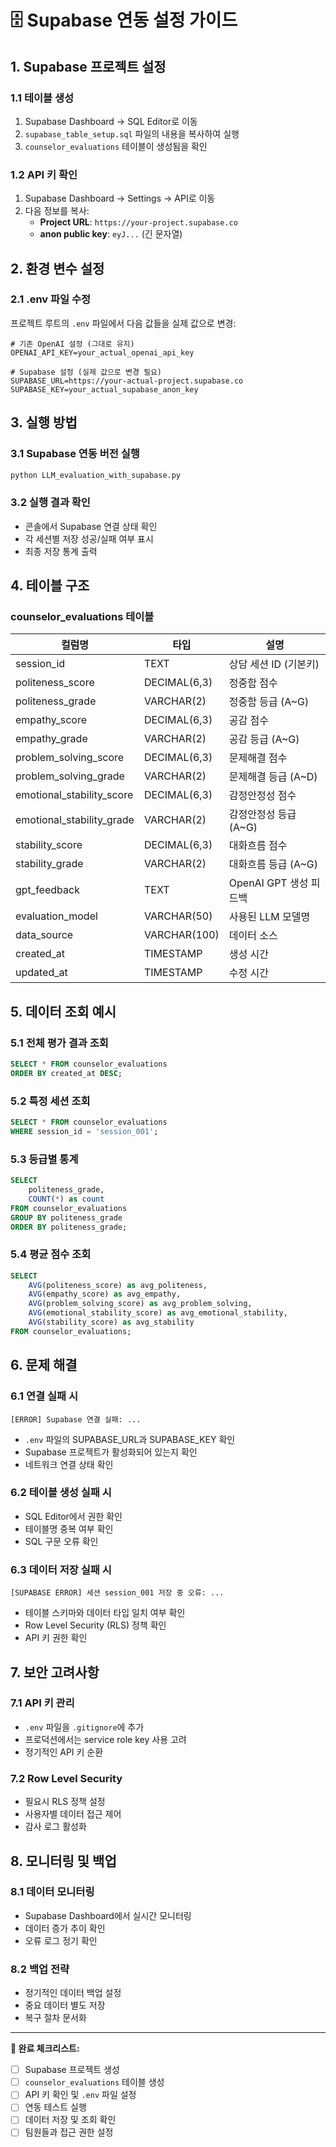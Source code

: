 # 🗄️ Supabase 연동 설정 가이드

## 1. Supabase 프로젝트 설정

### 1.1 테이블 생성
1. Supabase Dashboard → SQL Editor로 이동
2. `supabase_table_setup.sql` 파일의 내용을 복사하여 실행
3. `counselor_evaluations` 테이블이 생성됨을 확인

### 1.2 API 키 확인
1. Supabase Dashboard → Settings → API로 이동
2. 다음 정보를 복사:
   - **Project URL**: `https://your-project.supabase.co`
   - **anon public key**: `eyJ...` (긴 문자열)

## 2. 환경 변수 설정

### 2.1 .env 파일 수정
프로젝트 루트의 `.env` 파일에서 다음 값들을 실제 값으로 변경:

```env
# 기존 OpenAI 설정 (그대로 유지)
OPENAI_API_KEY=your_actual_openai_api_key

# Supabase 설정 (실제 값으로 변경 필요)
SUPABASE_URL=https://your-actual-project.supabase.co
SUPABASE_KEY=your_actual_supabase_anon_key
```

## 3. 실행 방법

### 3.1 Supabase 연동 버전 실행
```bash
python LLM_evaluation_with_supabase.py
```

### 3.2 실행 결과 확인
- 콘솔에서 Supabase 연결 상태 확인
- 각 세션별 저장 성공/실패 여부 표시
- 최종 저장 통계 출력

## 4. 테이블 구조

### counselor_evaluations 테이블
| 컬럼명 | 타입 | 설명 |
|--------|------|------|
| session_id | TEXT | 상담 세션 ID (기본키) |
| politeness_score | DECIMAL(6,3) | 정중함 점수 |
| politeness_grade | VARCHAR(2) | 정중함 등급 (A~G) |
| empathy_score | DECIMAL(6,3) | 공감 점수 |
| empathy_grade | VARCHAR(2) | 공감 등급 (A~G) |
| problem_solving_score | DECIMAL(6,3) | 문제해결 점수 |
| problem_solving_grade | VARCHAR(2) | 문제해결 등급 (A~D) |
| emotional_stability_score | DECIMAL(6,3) | 감정안정성 점수 |
| emotional_stability_grade | VARCHAR(2) | 감정안정성 등급 (A~G) |
| stability_score | DECIMAL(6,3) | 대화흐름 점수 |
| stability_grade | VARCHAR(2) | 대화흐름 등급 (A~G) |
| gpt_feedback | TEXT | OpenAI GPT 생성 피드백 |
| evaluation_model | VARCHAR(50) | 사용된 LLM 모델명 |
| data_source | VARCHAR(100) | 데이터 소스 |
| created_at | TIMESTAMP | 생성 시간 |
| updated_at | TIMESTAMP | 수정 시간 |

## 5. 데이터 조회 예시

### 5.1 전체 평가 결과 조회
```sql
SELECT * FROM counselor_evaluations 
ORDER BY created_at DESC;
```

### 5.2 특정 세션 조회
```sql
SELECT * FROM counselor_evaluations 
WHERE session_id = 'session_001';
```

### 5.3 등급별 통계
```sql
SELECT 
    politeness_grade,
    COUNT(*) as count
FROM counselor_evaluations 
GROUP BY politeness_grade 
ORDER BY politeness_grade;
```

### 5.4 평균 점수 조회
```sql
SELECT 
    AVG(politeness_score) as avg_politeness,
    AVG(empathy_score) as avg_empathy,
    AVG(problem_solving_score) as avg_problem_solving,
    AVG(emotional_stability_score) as avg_emotional_stability,
    AVG(stability_score) as avg_stability
FROM counselor_evaluations;
```

## 6. 문제 해결

### 6.1 연결 실패 시
```
[ERROR] Supabase 연결 실패: ...
```
- `.env` 파일의 SUPABASE_URL과 SUPABASE_KEY 확인
- Supabase 프로젝트가 활성화되어 있는지 확인
- 네트워크 연결 상태 확인

### 6.2 테이블 생성 실패 시
- SQL Editor에서 권한 확인
- 테이블명 중복 여부 확인
- SQL 구문 오류 확인

### 6.3 데이터 저장 실패 시
```
[SUPABASE ERROR] 세션 session_001 저장 중 오류: ...
```
- 테이블 스키마와 데이터 타입 일치 여부 확인
- Row Level Security (RLS) 정책 확인
- API 키 권한 확인

## 7. 보안 고려사항

### 7.1 API 키 관리
- `.env` 파일을 `.gitignore`에 추가
- 프로덕션에서는 service role key 사용 고려
- 정기적인 API 키 순환

### 7.2 Row Level Security
- 필요시 RLS 정책 설정
- 사용자별 데이터 접근 제어
- 감사 로그 활성화

## 8. 모니터링 및 백업

### 8.1 데이터 모니터링
- Supabase Dashboard에서 실시간 모니터링
- 데이터 증가 추이 확인
- 오류 로그 정기 확인

### 8.2 백업 전략
- 정기적인 데이터 백업 설정
- 중요 데이터 별도 저장
- 복구 절차 문서화

---

**🎯 완료 체크리스트:**
- [ ] Supabase 프로젝트 생성
- [ ] `counselor_evaluations` 테이블 생성
- [ ] API 키 확인 및 `.env` 파일 설정
- [ ] 연동 테스트 실행
- [ ] 데이터 저장 및 조회 확인
- [ ] 팀원들과 접근 권한 설정 